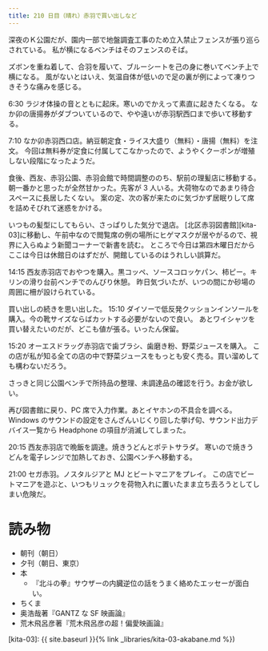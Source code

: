 ```yaml
---
title: 210 日目（晴れ）赤羽で買い出しなど
---
```


深夜のＫ公園だが、園内一部で地盤調査工事のため立入禁止フェンスが張り巡らされている。
私が横になるベンチはそのフェンスのそば。

ズボンを重ね着して、合羽を履いて、ブルーシートを己の身に巻いてベンチ上で横になる。
風がないとはいえ、気温自体が低いので足の裏が例によって凍りつきそうな痛みを感じる。

6:30 ラジオ体操の音とともに起床。寒いのでかえって素直に起きたくなる。
なか卯の唐揚券がダブついているので、やや遠いが赤羽駅西口まで歩いて移動する。

7:10 なか卯赤羽西口店。納豆朝定食・ライス大盛り（無料）・唐揚（無料）を注文。
今回は無料券が定食に付属してこなかったので、ようやくクーポンが増殖しない段階になったようだ。

食後、西友、赤羽公園、赤羽会館で時間調整ののち、駅前の理髪店に移動する。
朝一番かと思ったが全然甘かった。先客が 3 人いる。大荷物なのであまり待合スペースに長居したくない。
案の定、次の客が来たのに気づかず居眠りして席を詰めそびれて迷惑をかける。

いつもの髪型にしてもらい、さっぱりした気分で退店。
[北区赤羽図書館][kita-03]に移動し、午前中なので閲覧席の例の場所にヒゲマスクが居やがるので、視界に入らぬよう新聞コーナーで新書を読む。
ところで今日は第四木曜日だからここは今日は休館日のはずだが、開館しているのはうれしい誤算だ。

14:15 西友赤羽店でおやつを購入。黒コッペ、ソースコロッケパン、柿ピー。キリンの滑り台前ベンチでのんびり休憩。
昨日気づいたが、いつの間にか砂場の周囲に柵が設けられている。

買い出しの続きを思い出した。
15:10 ダイソーで低反発クッションインソールを購入。今の靴サイズならばカットする必要がないので良い。
あとワイシャツを買い替えたいのだが、どこも値が張る。いったん保留。

15:20 オーエスドラッグ赤羽店で歯ブラシ、歯磨き粉、野菜ジュースを購入。
この店が私が知る全ての店の中で野菜ジュースをもっとも安く売る。買い溜めしても構わないだろう。

さっきと同じ公園ベンチで所持品の整理、未調達品の確認を行う。お金が欲しい。

再び図書館に戻り、PC 席で入力作業。あとイヤホンの不具合を調べる。
Windows のサウンドの設定をさんざんいじくり回した挙げ句、サウンド出力デバイス一覧から Headphone の項目が消滅してしまった。

20:15 西友赤羽店で晩飯を調達。焼きうどんとポテトサラダ。
寒いので焼きうどんを電子レンジで加熱しておき、公園ベンチへ移動する。

21:00 セガ赤羽。ノスタルジアと MJ とビートマニアをプレイ。
この店でビートマニアを遊ぶと、いつもリュックを荷物入れに置いたまま立ち去ろうとしてしまい危険だ。

# 読み物

* 朝刊（朝日）
* 夕刊（朝日、東京）
* 本
  * 『北斗の拳』サウザーの内臓逆位の話をうまく絡めたエッセーが面白い。
* ちくま
* 奥浩哉著『GANTZ な SF 映画論』
* 荒木飛呂彦著『荒木飛呂彦の超！偏愛映画論』

[kita-03]: {{ site.baseurl }}{% link _libraries/kita-03-akabane.md %})
